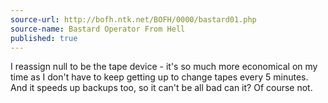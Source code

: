 ```yaml
---
source-url: http://bofh.ntk.net/BOFH/0000/bastard01.php
source-name: Bastard Operator From Hell
published: true
---
```


<p>I reassign null to be the tape device - it's so much more economical on my time as I don't have to keep getting up to change tapes every 5 minutes. And it speeds up backups too, so it can't be all bad can it? Of course not.</p>
 

